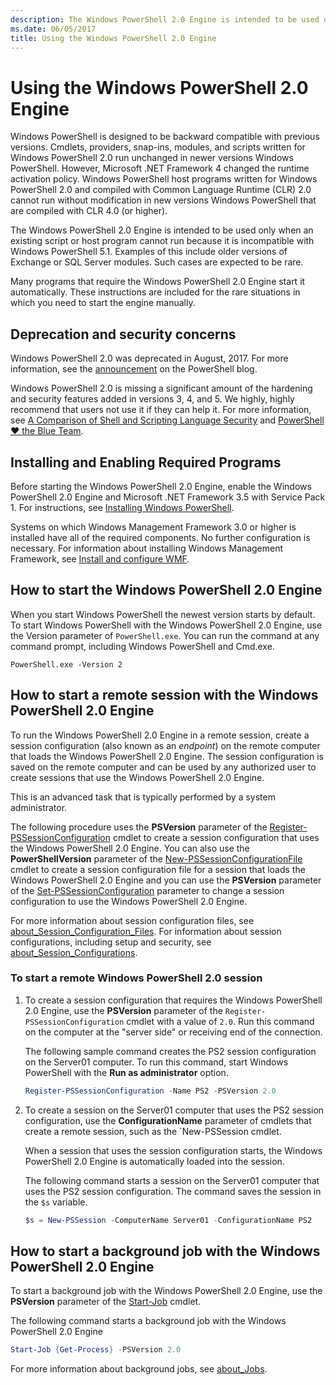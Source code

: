 ```yaml
---
description: The Windows PowerShell 2.0 Engine is intended to be used only when an existing script or host program cannot run because host programs written for Windows PowerShell 2.0 and compiled with CLR 2.0 cannot run without modification.
ms.date: 06/05/2017
title: Using the Windows PowerShell 2.0 Engine
---
```


# Using the Windows PowerShell 2.0 Engine

Windows PowerShell is designed to be backward compatible with previous versions. Cmdlets, providers,
snap-ins, modules, and scripts written for Windows PowerShell 2.0 run unchanged in newer versions
Windows PowerShell. However, Microsoft .NET Framework 4 changed the runtime activation policy.
Windows PowerShell host programs written for Windows PowerShell 2.0 and compiled with Common
Language Runtime (CLR) 2.0 cannot run without modification in new versions Windows PowerShell that
are compiled with CLR 4.0 (or higher).

The Windows PowerShell 2.0 Engine is intended to be used only when an existing script or host
program cannot run because it is incompatible with Windows PowerShell 5.1. Examples of this include
older versions of Exchange or SQL Server modules. Such cases are expected to be rare.

Many programs that require the Windows PowerShell 2.0 Engine start it automatically. These
instructions are included for the rare situations in which you need to start the engine manually.

## Deprecation and security concerns

Windows PowerShell 2.0 was deprecated in August, 2017. For more information, see the
[announcement][announcement] on the PowerShell blog.

Windows PowerShell 2.0 is missing a significant amount of the hardening and security features added
in versions 3, 4, and 5. We highly, highly recommend that users not use it if they can help it. For
more information, see [A Comparison of Shell and Scripting Language Security][security] and
[PowerShell ♥ the Blue Team][blueteam].

## Installing and Enabling Required Programs

Before starting the Windows PowerShell 2.0 Engine, enable the Windows PowerShell 2.0 Engine and
Microsoft .NET Framework 3.5 with Service Pack 1. For instructions, see
[Installing Windows PowerShell][pssetup].

Systems on which Windows Management Framework 3.0 or higher is installed have all of the required
components. No further configuration is necessary. For information about installing Windows
Management Framework, see [Install and configure WMF][wmfsetup].

## How to start the Windows PowerShell 2.0 Engine

When you start Windows PowerShell the newest version starts by default. To start Windows PowerShell
with the Windows PowerShell 2.0 Engine, use the Version parameter of `PowerShell.exe`. You can run
the command at any command prompt, including Windows PowerShell and Cmd.exe.

```
PowerShell.exe -Version 2
```

## How to start a remote session with the Windows PowerShell 2.0 Engine

To run the Windows PowerShell 2.0 Engine in a remote session, create a session configuration (also
known as an _endpoint_) on the remote computer that loads the Windows PowerShell 2.0 Engine. The
session configuration is saved on the remote computer and can be used by any authorized user to
create sessions that use the Windows PowerShell 2.0 Engine.

This is an advanced task that is typically performed by a system administrator.

The following procedure uses the **PSVersion** parameter of the
[Register-PSSessionConfiguration][Register-PSSessionConfiguration] cmdlet to create a session
configuration that uses the Windows PowerShell 2.0 Engine. You can also use the
**PowerShellVersion** parameter of the
[New-PSSessionConfigurationFile][New-PSSessionConfigurationFile] cmdlet to create a session
configuration file for a session that loads the Windows PowerShell 2.0 Engine and you can use the
**PSVersion** parameter of the [Set-PSSessionConfiguration][Set-PSSessionConfiguration] parameter to
change a session configuration to use the Windows PowerShell 2.0 Engine.

For more information about session configuration files, see
[about_Session_Configuration_Files][about_Session_Configuration_Files]. For information about
session configurations, including setup and security, see
[about_Session_Configurations][about_Session_Configurations].

### To start a remote Windows PowerShell 2.0 session

1. To create a session configuration that requires the Windows PowerShell 2.0 Engine, use the
   **PSVersion** parameter of the `Register-PSSessionConfiguration` cmdlet with a value of `2.0`.
   Run this command on the computer at the "server side" or receiving end of the connection.

   The following sample command creates the PS2 session configuration on the Server01 computer. To
   run this command, start Windows PowerShell with the **Run as administrator** option.

   ```powershell
   Register-PSSessionConfiguration -Name PS2 -PSVersion 2.0
   ```

1. To create a session on the Server01 computer that uses the PS2 session configuration, use the
   **ConfigurationName** parameter of cmdlets that create a remote session, such as the
   `New-PSSession cmdlet.

   When a session that uses the session configuration starts, the Windows PowerShell 2.0 Engine is
   automatically loaded into the session.

   The following command starts a session on the Server01 computer that uses the PS2 session
   configuration. The command saves the session in the `$s` variable.

   ```powershell
   $s = New-PSSession -ComputerName Server01 -ConfigurationName PS2
   ```

## How to start a background job with the Windows PowerShell 2.0 Engine

To start a background job with the Windows PowerShell 2.0 Engine, use the **PSVersion** parameter of
the [Start-Job][Start-Job] cmdlet.

The following command starts a background job with the Windows PowerShell 2.0 Engine

```powershell
Start-Job {Get-Process} -PSVersion 2.0
```

For more information about background jobs, see [about_Jobs][about_Jobs].

<!-- link references -->
[announcement]: https://devblogs.microsoft.com/powershell/windows-powershell-2-0-deprecation/
[security]: https://devblogs.microsoft.com/powershell/a-comparison-of-shell-and-scripting-language-security/
[blueteam]: https://devblogs.microsoft.com/powershell/powershell-the-blue-team/
[pssetup]: install/Installing-Windows-PowerShell.md
[wmfsetup]: wmf/setup/install-configure.md
[Register-PSSessionConfiguration]: /powershell/module/Microsoft.PowerShell.Core/Register-PSSessionConfiguration
[New-PSSessionConfigurationFile]: /powershell/module/Microsoft.PowerShell.Core/New-PSSessionConfigurationFile
[Set-PSSessionConfiguration]: /powershell/module/Microsoft.PowerShell.Core/Set-PSSessionConfiguration
[about_Session_Configuration_Files]: /powershell/module/Microsoft.PowerShell.Core/about/about_Session_Configuration_Files
[about_Session_Configurations]: /powershell/module/Microsoft.PowerShell.Core/about/about_Session_Configurations
[Start-Job]: /powershell/module/microsoft.powershell.core/start-job
[about_Jobs]: /powershell/module/microsoft.powershell.core/about/about_jobs
